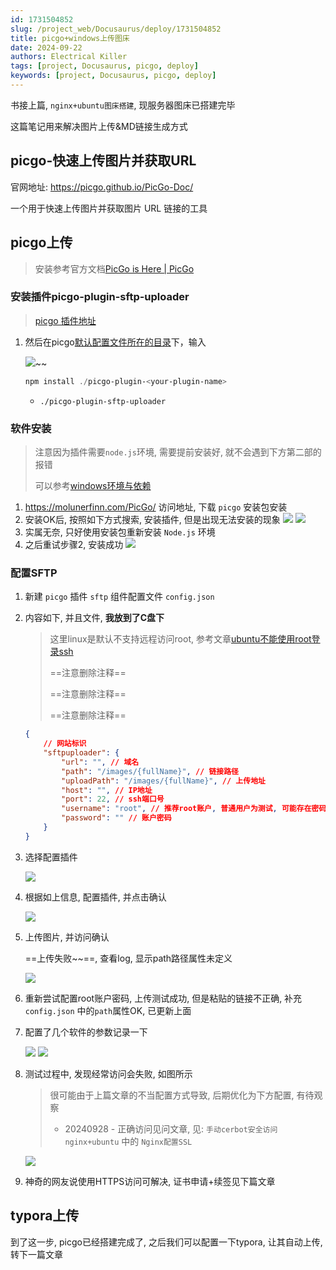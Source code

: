 ```yaml
---
id: 1731504852
slug: /project_web/Docusaurus/deploy/1731504852
title: picgo+windows上传图床
date: 2024-09-22
authors: Electrical Killer
tags: [project, Docusaurus, picgo, deploy]
keywords: [project, Docusaurus, picgo, deploy]
---
```




书接上篇, `nginx+ubuntu图床搭建`, 现服务器图床已搭建完毕

这篇笔记用来解决图片上传&MD链接生成方式



<!-- truncate -->



## picgo-快速上传图片并获取URL 

官网地址: https://picgo.github.io/PicGo-Doc/

一个用于快速上传图片并获取图片 URL 链接的工具

## picgo上传

> 安装参考官方文档[PicGo is Here | PicGo](https://picgo.github.io/PicGo-Doc/zh/guide/#下载安装)

### 安装插件picgo-plugin-sftp-uploader

> [picgo 插件地址](https://github.com/PicGo/Awesome-PicGo?tab=readme-ov-file)

1. 然后在picgo[默认配置文件所在的目录](https://picgo.github.io/PicGo-Core-Doc/zh/guide/config.html#默认配置文件)下，输入

    <img src="https://img.eksnotebook.com/images/Snipaste_2024-09-22_16-45-13.png" />~~

    ```powershell
    npm install ./picgo-plugin-<your-plugin-name>
    ```
    
    - `./picgo-plugin-sftp-uploader`

### 软件安装

> 注意因为插件需要`node.js`环境, 需要提前安装好, 就不会遇到下方第二部的报错
>
> 可以参考[windows环境与依赖](./1-windows环境与依赖.md)

1. https://molunerfinn.com/PicGo/ 访问地址, 下载 `picgo` 安装包安装
2. 安装OK后, 按照如下方式搜索, 安装插件, 但是出现无法安装的现象
    <img src="https://img.eksnotebook.com/images/Snipaste_2024-09-22_16-13-28.png" />
    <img src="https://img.eksnotebook.com/images/Snipaste_2024-09-22_16-17-56.png" />
3. 实属无奈, 只好使用安装包重新安装 `Node.js` 环境
4. 之后重试步骤2, 安装成功
    <img src="https://img.eksnotebook.com/images/Snipaste_2024-09-22_18-32-36.png" />

### 配置SFTP

1. 新建 `picgo` 插件 `sftp` 组件配置文件 `config.json`

2. 内容如下, 并且文件, **我放到了C盘下**

    > 这里linux是默认不支持远程访问root, 参考文章[ubuntu不能使用root登录ssh](/docs//subject_linux/Ubuntu/1731505005)
    >
    > ==注意删除注释==
    >
    > ==注意删除注释==
    >
    > ==注意删除注释==

    ```json
    {
        // 网站标识
        "sftpuploader": {
            "url": "", // 域名
            "path": "/images/{fullName}", // 链接路径
            "uploadPath": "/images/{fullName}", // 上传地址
            "host": "", // IP地址
            "port": 22, // ssh端口号
            "username": "root", // 推荐root账户, 普通用户为测试, 可能存在密码问题
            "password": "" // 账户密码
        }
    }
    ```

3. 选择配置插件

    <img src="https://img.eksnotebook.com/images/Snipaste_2024-09-24_06-56-55.png" />

4. 根据如上信息, 配置插件, 并点击确认

    <img src="https://img.eksnotebook.com/images/Snipaste_2024-09-24_06-59-05.png" />

5. 上传图片, 并访问确认

    ==上传失败~~==, 查看log, 显示path路径属性未定义

    <img src="https://img.eksnotebook.com/images/Snipaste_2024-09-24_20-03-46.png" />

6. 重新尝试配置root账户密码, 上传测试成功, 但是粘贴的链接不正确, 
    补充 `config.json` 中的`path`属性OK, 已更新上面

7. 配置了几个软件的参数记录一下

    <img src="https://img.eksnotebook.com/images/202409242309180.png"  />

    <img src="https://img.eksnotebook.com/images/202409242310818.png"  />

8. 测试过程中, 发现经常访问会失败, 如图所示

    > 很可能由于上篇文章的不当配置方式导致, 后期优化为下方配置, 有待观察
    >
    > - 20240928 - 正确访问见问文章, 见: `手动cerbot安全访问nginx+ubuntu` 中的 `Nginx配置SSL`

    <img src="https://img.eksnotebook.com/images/202409242311843.png" />

9. 神奇的网友说使用HTTPS访问可解决, 证书申请+续签见下篇文章

## typora上传

到了这一步, picgo已经搭建完成了, 之后我们可以配置一下typora, 让其自动上传, 转下一篇文章

